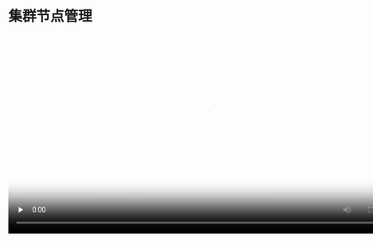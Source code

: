 # 集群节点管理



<video id="video" length=1000 width=800 controls="" preload="none" poster="http://jungle111111.cn-bj.ufileos.com/usdp-1.0.0.0/video/poster/13.USDP%E8%8A%82%E7%82%B9%E7%AE%A1%E7%90%86_poster.png">
      <source id="mp4" src="http://jungle111111.cn-bj.ufileos.com/usdp-1.0.0.0/video/mp4/13.USDP%E8%8A%82%E7%82%B9%E7%AE%A1%E7%90%86.mp4">
</video>


